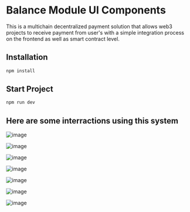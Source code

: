 # Balance Module UI Components
This is a multichain decentralized payment solution that allows web3 projects to receive payment from user's with a simple integration process on the frontend as well as smart contract level.

## Installation
```bash
npm install
```

## Start Project
```bash
npm run dev
```

## Here are some interractions using this system
![image](demo-images/connect.png)

![image](demo-images/wallet-connect.png)

![image](demo-images/demo-interface-list.png)

![image](demo-images/protocol-transaction.png)

![image](demo-images/protocol-interraction.png)

![image](demo-images/protocol-deposit.png)

![image](demo-images/completion.png)
